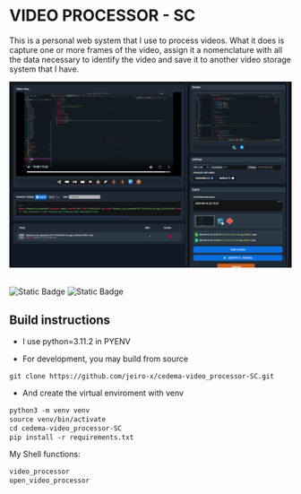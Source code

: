 # VIDEO PROCESSOR - SC

This is a personal web system that I use to process videos. What it does is capture one or more frames of the video, assign it a nomenclature with all the data necessary to identify the video and save it to another video storage system that I have.

<div>
    <img src="static/img/project_view.png">
</div><br>

![Static Badge](https://img.shields.io/badge/3.11.2-flat?logo=python&logoColor=white&label=Python&labelColor=blue&color=gray)
![Static Badge](https://img.shields.io/badge/4.2.13-flat?logo=django&logoColor=white&label=Django&labelColor=green&color=gray)


## Build instructions

- I use python=3.11.2 in PYENV

- For development, you may build from source

~~~
git clone https://github.com/jeiro-x/cedema-video_processor-SC.git
~~~

- And create the virtual enviroment with venv

~~~
python3 -m venv venv
source venv/bin/activate
cd cedema-video_processor-SC
pip install -r requirements.txt
~~~

My Shell functions:

~~~
video_processor
open_video_processor
~~~